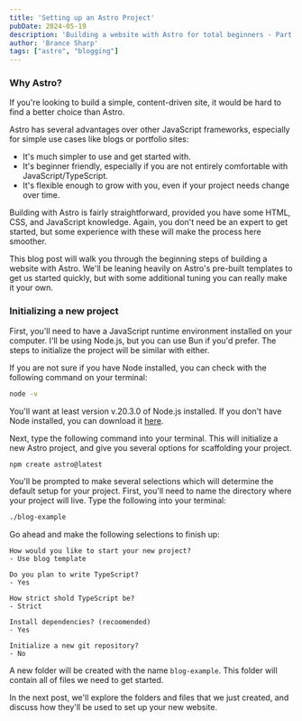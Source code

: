 ```yaml
---
title: 'Setting up an Astro Project'
pubDate: 2024-05-19
description: 'Building a website with Astro for total beginners - Part 1'
author: 'Brance Sharp'
tags: ["astro", "blogging"]
---
```


### Why Astro?
If you're looking to build a simple, content-driven site, it would be hard to find a better choice than Astro.

Astro has several advantages over other JavaScript frameworks, especially for simple use cases like blogs or portfolio sites:
- It's much simpler to use and get started with.
- It's beginner friendly, especially if you are not entirely comfortable with JavaScript/TypeScript.
- It's flexible enough to grow with you, even if your project needs change over time.

Building with Astro is fairly straightforward, provided you have some HTML, CSS, and JavaScript knowledge. Again, you don't need be 
an expert to get started, but some experience with these will make the process here smoother. 

This blog post will walk you through the beginning steps of building a website with Astro. We'll be leaning heavily on Astro's
pre-built templates to get us started quickly, but with some additional tuning you can really make it your own.

### Initializing a new project
First, you'll need to have a JavaScript runtime environment installed on your computer. I'll be using Node.js, but you can use Bun if 
you'd prefer. The steps to initialize the project will be similar with either.

If you are not sure if you have Node installed, you can check with the following command on your terminal:

```bash
node -v
```

You'll want at least version v.20.3.0 of Node.js installed. If you don't have Node installed, you can download it 
[here](https://nodejs.org/en).

Next, type the following command into your terminal. This will initialize a new Astro project, and give you several options for 
scaffolding your project.

```bash
npm create astro@latest
```

You'll be prompted to make several selections which will determine the default setup for your project. First, you'll need to name 
the directory where your project will live. Type the following into your terminal:

```bash
./blog-example
```

Go ahead and make the following selections to finish up:
```
How would you like to start your new project?
- Use blog template

Do you plan to write TypeScript?
- Yes

How strict shold TypeScript be?
- Strict

Install dependencies? (recoomended)
- Yes

Initialize a new git repository?
- No
```

A new folder will be created with the name `blog-example`. This folder will contain all of files we need to get started.

In the next post, we'll explore the folders and files that we just created, and discuss how they'll be used to set up your new 
website.